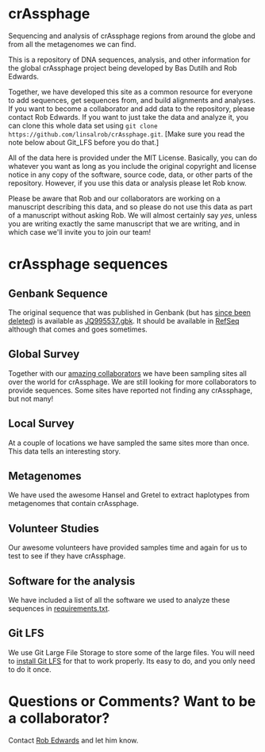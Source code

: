 # crAssphage

Sequencing and analysis of crAssphage regions from around the globe and from all the metagenomes we can find.

This is a repository of DNA sequences, analysis, and other information for the global crAssphage project being 
developed by Bas Dutilh and Rob Edwards.

Together, we have developed this site as a common resource for everyone to add sequences, get sequences from, and build 
alignments and analyses. If you want to become a collaborator and add data to the repository, please contact Rob 
Edwards. If you want to just take the data and analyze it, you can clone this whole data set using `git clone 
https://github.com/linsalrob/crAssphage.git`. [Make sure you read the note below about Git_LFS before you do that.]

All of the data here is provided under the MIT License. Basically, you can do whatever you want as long as you 
include the original copyright and license notice in any copy of the software, source code, data, or other parts
of the repository. However, if you use this data or analysis please let Rob know. 

Please be aware that Rob and our collaborators are working on a manuscript describing this data, and so please do
not use this data as part of a manuscript without asking Rob. We will almost certainly say *yes*, unless you are
writing exactly the same manuscript that we are writing, and in which case we'll invite you to join our team!

# crAssphage sequences

## Genbank Sequence

The original sequence that was published in Genbank (but has [since been deleted](http://www.ncbi.nlm.nih.gov/nuccore/JQ995537)) is available as [JQ995537.gbk](JQ995537.gbk). It should be available in [RefSeq](http://www.ncbi.nlm.nih.gov/nuccore/674660337) although that comes and goes sometimes.

## Global Survey

Together with our [amazing collaborators](https://github.com/linsalrob/crAssphage/blob/master/COLLABORATORS.md) we have been sampling sites all over the world for crAssphage. We are still looking for more collaborators to provide sequences. Some sites have reported not finding any crAssphage, but not many!

## Local Survey

At a couple of locations we have sampled the same sites more than once. This data tells an interesting story.

## Metagenomes

We have used the awesome Hansel and Gretel to extract haplotypes from metagenomes that contain crAssphage.

## Volunteer Studies

Our awesome volunteers have provided samples time and again for us to test to see if they have crAssphage.

## Software for the analysis

We have included a list of all the software we used to analyze these sequences in [requirements.txt](requirements.txt).

## Git LFS

We use Git Large File Storage to store some of the large files. You will need to [install Git LFS](https://git-lfs.github.com/) for that to work properly. Its easy to do, and you only need to do it once.

# Questions or Comments? Want to be a collaborator?

Contact [Rob Edwards](http://edwards.sdsu.edu/research) and let him know.

